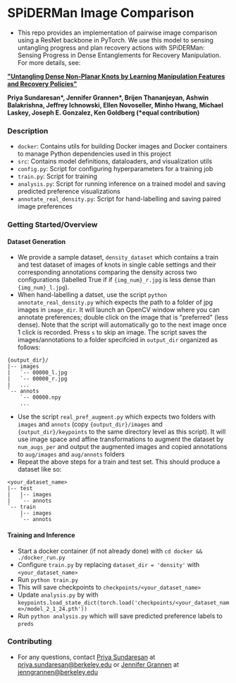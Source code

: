 # SPiDERMan Image Comparison

* This repo provides an implementation of pairwise image comparison using a ResNet backbone in PyTorch. We use this model to sensing untangling progress and plan recovery actions with SPiDERMan: Sensing Progress in Dense Entanglements for Recovery Manipulation. For more details, see:

[**"Untangling Dense Non-Planar Knots by Learning Manipulation Features and Recovery Policies"**](https://sites.google.com/berkeley.edu/non-planar-untangling)

__Priya Sundaresan*, Jennifer Grannen*, Brijen Thananjeyan, Ashwin Balakrishna, Jeffrey Ichnowski, Ellen Novoseller, Minho Hwang, Michael Laskey, Joseph E. Gonzalez, Ken Goldberg (*equal contribution)__

### Description
  * `docker`: Contains utils for building Docker images and Docker containers to manage Python dependencies used in this project 
  * `src`: Contains model definitions, dataloaders, and visualization utils
  * `config.py`: Script for configuring hyperparameters for a training job
  * `train.py`: Script for training
  * `analysis.py`: Script for running inference on a trained model and saving predicted preference visualizations
  * `annotate_real_density.py`: Script for hand-labelling and saving paired image preferences

### Getting Started/Overview
#### Dataset Generation
* We provide a sample dataset, `density_dataset` which contains a train and test dataset of images of knots in single cable settings and their corresponding annotations comparing the density across two configurations (labelled True if if `{img_num}_r.jpg` is less dense than `{img_num}_l.jpg`). 
* When hand-labelling a datset, use the script `python annotate_real_density.py` which expects the path to a folder of jpg images in `image_dir`. It will launch an OpenCV window where you can annotate preferences; double click on the image that is "preferred" (less dense).  Note that the script will automatically go to the next image once 1 click is recorded. Press `s` to skip an image. The script saves the images/annotations to a folder specifcied in `output_dir` organized as follows:
```
{output_dir}/
|-- images
|   `-- 00000_l.jpg
|   `-- 00000_r.jpg
|   ...
`-- annots
    `-- 00000.npy
    ...
```
* Use the script `real_pref_augment.py` which expects two folders with `images` and `annots` (copy `{output_dir}/images` and `{output_dir}/keypoints` to the same directory level as this script). It will use image space and affine transformations to augment the dataset by `num_augs_per` and output the augmented images and copied annotations to `aug/images` and `aug/annots` folders
* Repeat the above steps for a train and test set. This should produce a dataset like so:
```
<your_dataset_name>
|-- test
|   |-- images
|   `-- annots
`-- train
    |-- images
    `-- annots
```

#### Training and Inference
* Start a docker container (if not already done) with `cd docker && ./docker_run.py`
* Configure `train.py` by replacing `dataset_dir = 'density'` with `<your_dataset_name>`
* Run `python train.py`
* This will save checkpoints to `checkpoints/<your_dataset_name>`
* Update `analysis.py` by with `keypoints.load_state_dict(torch.load('checkpoints/<your_dataset_name>/model_2_1_24.pth'))`
* Run `python analysis.py` which will save predicted preference labels to `preds`

### Contributing 
* For any questions, contact [Priya Sundaresan](http://priya.sundaresan.us) at priya.sundaresan@berkeley.edu or [Jennifer Grannen](http://jenngrannen.com/) at jenngrannen@berkeley.edu
